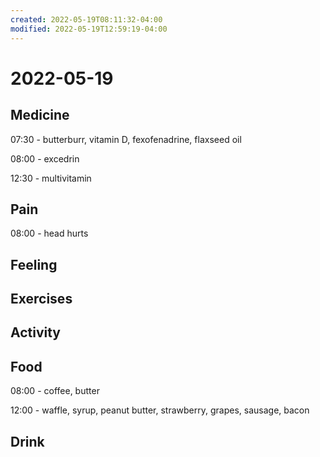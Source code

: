 ```yaml
---
created: 2022-05-19T08:11:32-04:00
modified: 2022-05-19T12:59:19-04:00
---
```


# 2022-05-19

## Medicine

07:30 - butterburr, vitamin D, fexofenadrine, flaxseed oil

08:00 - excedrin

12:30 - multivitamin

## Pain

08:00 - head hurts


## Feeling


## Exercises


## Activity


## Food

08:00 - coffee, butter

12:00 - waffle, syrup, peanut butter, strawberry, grapes, sausage, bacon


## Drink
